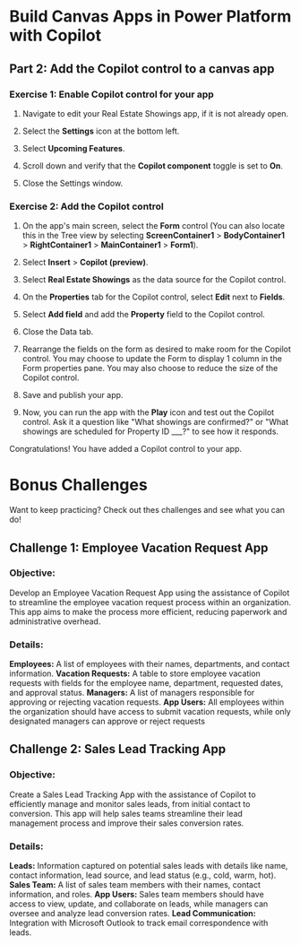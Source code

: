 # Build Canvas Apps in Power Platform with Copilot
## Part 2: Add the Copilot control to a canvas app

### Exercise 1: Enable Copilot control for your app

1. Navigate to edit your Real Estate Showings app, if it is not already open.

2. Select the **Settings** icon at the bottom left.

3. Select **Upcoming Features**.

4. Scroll down and verify that the **Copilot component** toggle is set to **On**.

5. Close the Settings window.

### Exercise 2: Add the Copilot control

1. On the app's main screen, select the **Form** control (You can also locate this in the Tree view by selecting **ScreenContainer1** > **BodyContainer1** > **RightContainer1** > **MainContainer1** > **Form1**).

2. Select **Insert** > **Copilot (preview)**.

3. Select **Real Estate Showings** as the data source for the Copilot control.

4. On the **Properties** tab for the Copilot control, select **Edit** next to **Fields**.

5. Select **Add field** and add the **Property** field to the Copilot control.

6. Close the Data tab.

7. Rearrange the fields on the form as desired to make room for the Copilot control. You may choose to update the Form to display 1 column in the Form properties pane. You may also choose to reduce the size of the Copilot control. 

8. Save and publish your app.

9. Now, you can run the app with the **Play** icon and test out the Copilot control. Ask it a question like "What showings are confirmed?" or "What showings are scheduled for Property ID ___?" to see how it responds.

Congratulations! You have added a Copilot control to your app.

# Bonus Challenges
Want to keep practicing? Check out thes challenges and see what you can do!

## Challenge 1: Employee Vacation Request App

### Objective: 
Develop an Employee Vacation Request App using the assistance of Copilot to streamline the employee vacation request process within an organization. This app aims to make the process more efficient, reducing paperwork and administrative overhead.

### Details: 
**Employees:** A list of employees with their names, departments, and contact information.
**Vacation Requests:** A table to store employee vacation requests with fields for the employee name, department, requested dates, and approval status.
**Managers:** A list of managers responsible for approving or rejecting vacation requests.
**App Users:** All employees within the organization should have access to submit vacation requests, while only designated managers can approve or reject requests

## Challenge 2: Sales Lead Tracking App

### Objective:
Create a Sales Lead Tracking App with the assistance of Copilot to efficiently manage and monitor sales leads, from initial contact to conversion. This app will help sales teams streamline their lead management process and improve their sales conversion rates.

### Details: 
**Leads:** Information captured on potential sales leads with details like name, contact information, lead source, and lead status (e.g., cold, warm, hot).
**Sales Team:** A list of sales team members with their names, contact information, and roles.
**App Users:** Sales team members should have access to view, update, and collaborate on leads, while managers can oversee and analyze lead conversion rates.
**Lead Communication:** Integration with Microsoft Outlook to track email correspondence with leads.
